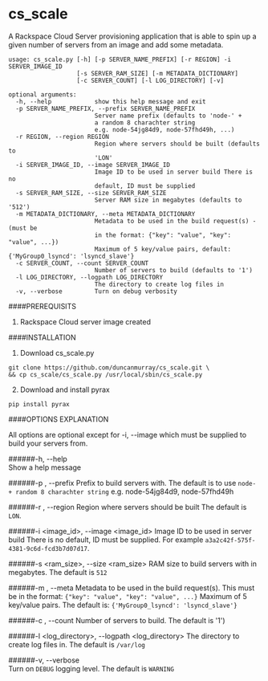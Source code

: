 cs_scale
=========

A Rackspace Cloud Server provisioning application that is able to spin up a given number of servers from an image and add some metadata.


```
usage: cs_scale.py [-h] [-p SERVER_NAME_PREFIX] [-r REGION] -i SERVER_IMAGE_ID
                   [-s SERVER_RAM_SIZE] [-m METADATA_DICTIONARY]
                   [-c SERVER_COUNT] [-l LOG_DIRECTORY] [-v]

optional arguments:
  -h, --help            show this help message and exit
  -p SERVER_NAME_PREFIX, --prefix SERVER_NAME_PREFIX
                        Server name prefix (defaults to 'node-' +
                        a random 8 charachter string
                        e.g. node-54jg84d9, node-57fhd49h, ...)
  -r REGION, --region REGION
                        Region where servers should be built (defaults to
                        'LON'
  -i SERVER_IMAGE_ID, --image SERVER_IMAGE_ID
                        Image ID to be used in server build There is no
                        default, ID must be supplied
  -s SERVER_RAM_SIZE, --size SERVER_RAM_SIZE
                        Server RAM size in megabytes (defaults to '512')
  -m METADATA_DICTIONARY, --meta METADATA_DICTIONARY
                        Metadata to be used in the build request(s) - (must be
                        in the format: {"key": "value", "key": "value", ...})
                        Maximum of 5 key/value pairs, default: {'MyGroup0_lsyncd': 'lsyncd_slave'}
  -c SERVER_COUNT, --count SERVER_COUNT
                        Number of servers to build (defaults to '1')
  -l LOG_DIRECTORY, --logpath LOG_DIRECTORY
                        The directory to create log files in
  -v, --verbose         Turn on debug verbosity
```

####PREREQUISITS

1. Rackspace Cloud server image created

####INSTALLATION

1. Download cs_scale.py
```
git clone https://github.com/duncanmurray/cs_scale.git \
&& cp cs_scale/cs_scale.py /usr/local/sbin/cs_scale.py
```

2. Download and install pyrax
```
pip install pyrax
```

####OPTIONS EXPLANATION

All options are optional except for -i, --image which must be supplied to build your servers from.

######-h, --help            
Show a help message

######-p <prefix>, --prefix <prefix>
Prefix to build servers with. The default is to use `node- + random 8 charachter string` e.g. node-54jg84d9, node-57fhd49h

######-r <region>, --region <region>
Region where servers should be built The default is `LON`.

######-i <image_id>, --image <image_id>
Image ID to be used in server build There is no default, ID must be supplied. For example `a3a2c42f-575f-4381-9c6d-fcd3b7d07d17`.

######-s <ram_size>, --size <ram_size>
RAM size to build servers with in megabytes. The default is `512`

######-m <dictionary>, --meta <dict>
Metadata to be used in the build request(s). This must be in the format: `{"key": "value", "key": "value", ...}` Maximum of 5 key/value pairs. The default is: `{'MyGroup0_lsyncd': 'lsyncd_slave'}`

######-c <integer>, --count <integer>
Number of servers to build. The default is '1')

######-l <log_directory>, --logpath <log_directory>
The directory to create log files in. The default is `/var/log`

######-v, --verbose         
Turn on `DEBUG` logging level. The default is `WARNING`
